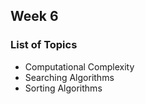 ## Week 6
### List of Topics
* Computational Complexity
* Searching Algorithms
* Sorting Algorithms
